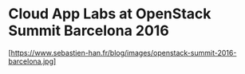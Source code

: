 # Cloud App Labs at OpenStack Summit Barcelona 2016

[https://www.sebastien-han.fr/blog/images/openstack-summit-2016-barcelona.jpg]
